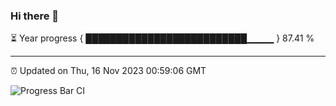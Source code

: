 ### Hi there 👋

⏳ Year progress { ██████████████████████████▁▁▁▁ } 87.41 %

---

⏰ Updated on Thu, 16 Nov 2023 00:59:06 GMT

![Progress Bar CI](https://github.com/JuvenileQ/Progress-Bar-CI/workflows/main/badge.svg)
